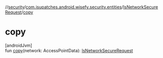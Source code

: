 //[security](../../../index.md)/[com.isupatches.android.wisefy.security.entities](../index.md)/[IsNetworkSecureRequest](index.md)/[copy](copy.md)

# copy

[androidJvm]\
fun [copy](copy.md)(network: AccessPointData): [IsNetworkSecureRequest](index.md)
